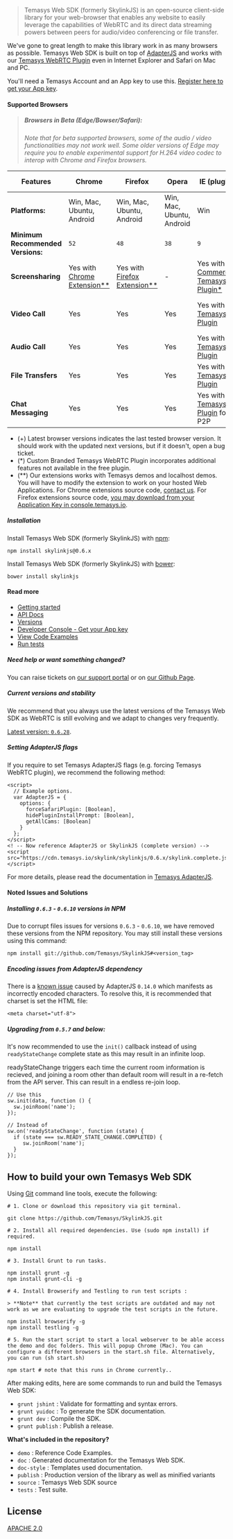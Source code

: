 > Temasys Web SDK (formerly SkylinkJS) is an open-source client-side library for your web-browser that enables any website to easily leverage the capabilities of WebRTC and its direct data streaming powers between peers for audio/video conferencing or file transfer.

We've gone to great length to make this library work in as many browsers as possible. Temasys Web SDK is built on top of [AdapterJS](http://github.com/Temasys/AdapterJS) and works with our [Temasys WebRTC Plugin](http://temasys.io/plugin/) even in Internet Explorer and Safari on Mac and PC.

You'll need a Temasys Account and an App key to use this. [Register here to get your App key](https://console.temasys.io).

#### Supported Browsers

> ##### Browsers in Beta (Edge/Bowser/Safari):
> _Note that for beta supported browsers, some of the audio / video functionalities may not work well. Some older versions of Edge may require you to enable experimental support for H.264 video codec to interop with Chrome and Firefox browsers._

| Features       | Chrome | Firefox | Opera | IE (plugin) | Safari (beta) | Safari (plugin) | Edge (beta) | Bowser (beta) | 
| -------------- | ---------- | ----------- | --------- | ---------- | ------ | ---------- | ---- | ----- |
| **Platforms:** | Win, Mac, Ubuntu, Android | Win, Mac, Ubuntu, Android | Win, Mac, Ubuntu, Android | Win | Mac | Mac | Win | iOS |
| **Minimum Recommended Versions:** | `52` | `48` | `38` | `9` | `11` | `7` | `14.14352` | `0.6.1` |
| **Screensharing**  | Yes with [Chrome Extension**](https://chrome.google.com/webstore/detail/skylink-webrtc-tools/ljckddiekopnnjoeaiofddfhgnbdoafc)  |  Yes with [Firefox Extension**](https://addons.mozilla.org/en-US/firefox/addon/skylink-webrtc-tools/) |     -     | Yes with [Commercial Temasys Plugin*](https://temasys.io/plugin/#commercial-licensing)  | - | Yes with [Commercial Temasys Plugin*](https://temasys.io/plugin/#commercial-licensing) | No | No |
| **Video Call**     | Yes        | Yes         | Yes       | Yes with [Temasys Plugin](http://temasys.io/plugin/)  | Yes | Yes [Temasys Plugin](http://temasys.io/plugin/)  | Yes (with H264 flag enabled) | Yes |
| **Audio Call**     | Yes        | Yes         |  Yes       | Yes with [Temasys Plugin](http://temasys.io/plugin/) | Yes | Yes with [Temasys Plugin](http://temasys.io/plugin/)  | Yes | Yes |
| **File Transfers** | Yes        | Yes         | Yes       | Yes with [Temasys Plugin](http://temasys.io/plugin/)  | Yes | Yes with [Temasys Plugin](http://temasys.io/plugin/)  | No | No |
| **Chat Messaging** | Yes        | Yes         | Yes       | Yes with [Temasys Plugin](http://temasys.io/plugin/) for P2P | Yes | Yes with [Temasys Plugin](http://temasys.io/plugin/) for P2P  | Yes (Signaling only) | Yes (Signaling only) |

- (+) Latest browser versions indicates the last tested browser version. It should work with the updated next versions, but if it doesn't, open a bug ticket.
- (*) Custom Branded Temasys WebRTC Plugin incorporates additional features not available in the free plugin.
- (**) Our extensions works with Temasys demos and localhost demos. You will have to modify the extension to work on your hosted Web Applications. For Chrome extensions source code, [contact us](http://support.temasys.io). For Firefox extensions source code, [you may download from your Application Key in console.temasys.io](https://console.temasys.io).

##### Installation
Install Temasys Web SDK (formerly SkylinkJS) with [npm](https://www.npmjs.com/):
```
npm install skylinkjs@0.6.x
```
Install Temasys Web SDK (formerly SkylinkJS) with [bower](http://bower.io/):
```
bower install skylinkjs
```


#### Read more
- [Getting started](https://temasys.io/getting-started-with-webrtc-and-skylinkjs/)
- [API Docs](http://cdn.temasys.io/skylink/skylinkjs/latest/doc/classes/Skylink.html)
- [Versions](http://github.com/Temasys/SkylinkJS/releases)
- [Developer Console  - Get your App key](https://console.temasys.io)
- [View Code Examples](https://github.com/Temasys/SkylinkJS/tree/master/demo)
- [Run tests](https://github.com/Temasys/SkylinkJS/tree/master/tests)



##### Need help or want something changed?
You can raise tickets on [our support portal](http://support.temasys.io) or on [our Github Page](https://console.temasys.io/support).

##### Current versions and stability
We recommend that you always use the latest versions of the Temasys Web SDK as WebRTC is still evolving and we adapt to changes very frequently.

[Latest version: `0.6.28`](https://github.com/Temasys/SkylinkJS/releases/tag/0.6.28).

##### Setting AdapterJS flags
If you require to set Temasys AdapterJS flags (e.g. forcing Temasys WebRTC plugin), we recommend the following method:

```
<script>
  // Example options.
  var AdapterJS = {
    options: {
      forceSafariPlugin: [Boolean],
      hidePluginInstallPrompt: [Boolean],
      getAllCams: [Boolean]
    }
  };
</script>
<! -- Now reference AdapterJS or SkylinkJS (complete version) -->
<script src="https://cdn.temasys.io/skylink/skylinkjs/0.6.x/skylink.complete.js"></script>
```

For more details, please read the documentation in [Temasys AdapterJS](https://github.com/Temasys/AdapterJS).

#### Noted Issues and Solutions
##### Installing `0.6.3` - `0.6.10` versions in NPM
Due to corrupt files issues for versions `0.6.3` - `0.6.10`, we have removed these versions from the NPM repository.
You may still install these versions using this command:
```
npm install git://github.com/Temasys/SkylinkJS#<version_tag>
```

##### Encoding issues from AdapterJS dependency
There is a [known issue](https://github.com/Temasys/AdapterJS/issues/240) caused by AdapterJS `0.14.0` which manifests as incorrectly encoded characters. To resolve this, it is recommended that charset is set the HTML file:

```
<meta charset="utf-8">
```

##### Upgrading from `0.5.7` and below:
It's now recommended to use the `init()` callback instead of using `readyStateChange` complete state as this may result in an infinite loop.

readyStateChange triggers each time the current room information is recieved, and joining a room other than default room will result in a re-fetch from the API server. This can result in a endless re-join loop. 
```
// Use this
sw.init(data, function () {
  sw.joinRoom('name');
});

// Instead of
sw.on('readyStateChange', function (state) {
  if (state === sw.READY_STATE_CHANGE.COMPLETED) {
     sw.joinRoom('name');
  }
});
```

## How to build your own Temasys Web SDK
Using [Git](http://git-scm.com/download) command line tools, execute the following:
```
# 1. Clone or download this repository via git terminal.

git clone https://github.com/Temasys/SkylinkJS.git

# 2. Install all required dependencies. Use (sudo npm install) if required.

npm install

# 3. Install Grunt to run tasks.

npm install grunt -g
npm install grunt-cli -g

# 4. Install Browserify and Testling to run test scripts :

> **Note** that currently the test scripts are outdated and may not work as we are evaluating to upgrade the test scripts in the future.

npm install browserify -g
npm install testling -g

# 5. Run the start script to start a local webserver to be able access the demo and doc folders. This will popup Chrome (Mac). You can configure a different browsers in the start.sh file. Alternatively, you can run (sh start.sh)

npm start # note that this runs in Chrome currently..
```

After making edits, here are some commands to run and build the Temasys Web SDK:

- `grunt jshint` : Validate for formatting and syntax errors.
- `grunt yuidoc` : To generate the SDK documentation.
- `grunt dev` : Compile the SDK.
- `grunt publish` : Publish a release.

__What's included in the repository?__

- `demo` : Reference Code Examples.
- `doc` : Generated documentation for the Temasys Web SDK.
- `doc-style` : Templates used documentation.
- `publish` : Production version of the library as well as minified variants
- `source` : Temasys Web SDK source
- `tests` : Test suite.


## License
[APACHE 2.0](http://www.apache.org/licenses/LICENSE-2.0.html)
